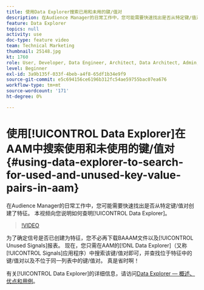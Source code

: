```yaml
---
title: 使用Data Explorer搜索已用和未用的键/值对
description: 在Audience Manager的日常工作中，您可能需要快速找出是否从特定键/值对创建了特征。 本视频向您说明如何使用Data Explorer查找。
feature: Data Explorer
topics: null
activity: use
doc-type: feature video
team: Technical Marketing
thumbnail: 25148.jpg
kt: 1760
role: User, Developer, Data Engineer, Architect, Data Architect, Admin, Leader
level: Beginner
exl-id: 3a9b135f-033f-4beb-a4f8-65df1b34e9f9
source-git-commit: e5c694156ce6196b312fc54ae59755bac07ea676
workflow-type: tm+mt
source-wordcount: '171'
ht-degree: 0%

---
```


# 使用[!UICONTROL Data Explorer]在AAM中搜索使用和未使用的键/值对 {#using-data-explorer-to-search-for-used-and-unused-key-value-pairs-in-aam}

在Audience Manager的日常工作中，您可能需要快速找出是否从特定键/值对创建了特征。 本视频向您说明如何查明[!UICONTROL Data Explorer]。

>[!VIDEO](https://video.tv.adobe.com/v/25148/?quality=12)

为了确定信号是否已创建为特征，您不必再下载BAAAM文件以及[!UICONTROL Unused Signals]报表。 现在，您只需在AAM的[!DNL Data Explorer]（又称[!UICONTROL Signals]应用程序）中搜索该键/值对即可，并查找位于特征中的键/值对以及不位于同一列表中的键/值对。 真是省时啊！

有关[!UICONTROL Data Explorer]的详细信息，请访问[Data Explorer — 概述、优点和用例](https://experienceleague.adobe.com/docs/audience-manager/user-guide/features/data-explorer/data-explorer-overview.html?lang=en)。
